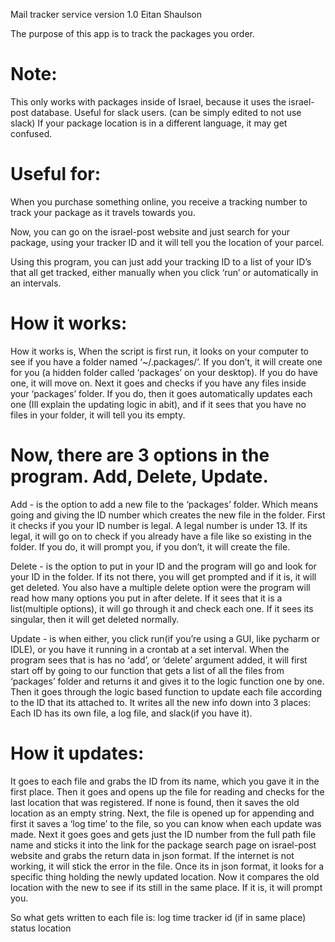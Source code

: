 Mail tracker service
version 1.0
Eitan Shaulson

The purpose of this app is to track the packages you order.

# Note: 
This only works with packages inside of Israel, because it uses the israel-post database.
Useful for slack users. (can be simply edited to not use slack)
If your package location is in a different language, it may get confused.


# Useful for:

When you purchase something online, you receive a tracking number to track your package as it travels towards you.

Now, you can go on the israel-post website and just search for your package, using your tracker ID and it will tell you the location of your parcel.

Using this program, you can just add your tracking ID to a list of your ID’s that all get tracked, either manually when you click ‘run’ or automatically in an intervals.

 # How it works:

How it works is, When the script is first run, it looks on your computer to see if you have a folder named ‘~/.packages/‘. If you don’t, it will create one for you (a hidden folder called ‘packages’ on your desktop). If you do have one, it will move on.
Next it goes and checks if you have any files inside your ‘packages’ folder. If you do, then it goes automatically updates each one (Ill explain the updating logic in abit), and if it sees that you have no files in your folder, it will tell you its empty.

# Now, there are 3 options in the program. Add, Delete, Update.

Add - is the option to add a new file to the ‘packages’ folder. Which means going and giving the ID number which creates the new file in the folder.
First it checks if you your ID number is legal. A legal number is under 13. If its legal, it will go on to check if you already have a file like so existing in the folder. If you do, it will prompt you, if you don’t, it will create the file. 

Delete - is the option to put in your ID and the program will go and look for your ID in the folder. If its not there, you will get prompted and if it is, it will get deleted. You also have a multiple delete option were the program will read how many options you put in after delete. If it sees that it is a list(multiple options), it will go through it and check each one. If it sees its singular, then it will get deleted normally.
 
Update - is when either, you click run(if you’re using a GUI, like pycharm or IDLE), or you have it running in a crontab at a set interval.
When the program sees that is has no ‘add’, or ‘delete’ argument added, it will first start off by going to our function that gets a list of all the files from ‘packages’ folder and returns it and gives it to the logic function one by one.
Then it goes through the logic based function to update each file according to the ID that its attached to. It writes all the new info down into 3 places: Each ID has its own file, a log file, and slack(if you have it).

# How it updates:

It goes to each file and grabs the ID from its name, which you gave it in the first place. Then it goes and opens up the file for reading and checks for the last location that was registered. If none is found, then it saves the old location as an empty string. 
Next, the file is opened up for appending and first it saves a ‘log time’ to the file, so you can know when each update was made. Next it goes goes and gets just the ID number from the full path file name and sticks it into the link for the package search page on israel-post website and grabs the return data in json format. 
If the internet is not working, it will stick the error in the file. 
Once its in json format, it looks for a specific thing holding the newly updated location.
Now it compares the old location with the new to see if its still in the same place. If it is, it will prompt you.

So what gets written to each file is:
log time
tracker id
(if in same place) status
location




